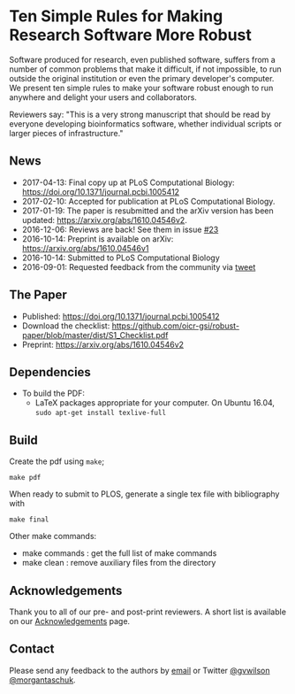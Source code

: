 # Ten Simple Rules for Making Research Software More Robust

Software produced for research, even published software, suffers from a number of common problems that make it difficult, if not impossible, to run outside the original institution or even the primary developer's computer. We present ten simple rules to make your software robust enough to run anywhere and delight your users and collaborators.

Reviewers say: "This is a very strong manuscript that should be read by everyone developing bioinformatics software, whether individual scripts or larger pieces of infrastructure."

## News

* 2017-04-13: Final copy up at PLoS Computational Biology: https://doi.org/10.1371/journal.pcbi.1005412
* 2017-02-10: Accepted for publication at PLoS Computational Biology.
* 2017-01-19: The paper is resubmitted and the arXiv version has been updated: https://arxiv.org/abs/1610.04546v2. 
* 2016-12-06: Reviews are back! See them in issue [#23](https://github.com/oicr-gsi/robust-paper/issues/23)
* 2016-10-14: Preprint is available on arXiv: https://arxiv.org/abs/1610.04546v1
* 2016-10-14: Submitted to PLoS Computational Biology
* 2016-09-01: Requested feedback from the community via [tweet](https://twitter.com/morgantaschuk/status/771325372566732800)

## The Paper

* Published: https://doi.org/10.1371/journal.pcbi.1005412
* Download the checklist: https://github.com/oicr-gsi/robust-paper/blob/master/dist/S1_Checklist.pdf
* Preprint: https://arxiv.org/abs/1610.04546v2

## Dependencies

* To build the PDF:
  * LaTeX packages appropriate for your computer. On Ubuntu 16.04, `sudo apt-get install texlive-full`

## Build

Create the pdf using `make`;

    make pdf

When ready to submit to PLOS, generate a single tex file with bibliography with 

    make final

Other make commands:
* make commands : get the full list of make commands
* make clean    : remove auxiliary files from the directory

## Acknowledgements

Thank you to all of our pre- and post-print reviewers. A short list is available on our [Acknowledgements](ACKNOWLEDGEMENTS.md) page.
 
 
## Contact
 
Please send any feedback to the authors by <a href="gvwilson@third-bit.com;morgan.taschuk@oicr.on.ca">email</a> or Twitter [@gvwilson](https://twitter.com/gvwilson) [@morgantaschuk](https://twitter.com/morgantaschuk). 
